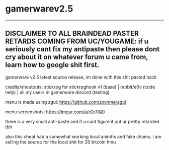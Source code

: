 # gamerwarev2.5

------------------------------------------------------------------------------
DISCLAIMER TO ALL BRAINDEAD PASTER RETARDS COMING FROM UC/YOUGAME: if u seriously cant fix my antipaste then please dont cry about it on whatever forum u came from, learn how to google shit first.
------------------------------------------------------------------------------

gamerware v2.5 latest source release,
im done with this shit pasted hack 

credits/shoutouts: 
stickrpg for stickrpghook v1 (base) |
rabbit/e0v (code help) |
all my users in gamerware discord (testing)

menu is made using zgui: https://github.com/zxvnme/zgui

menu screenshots: https://imgur.com/a/rDr7iQ0

there is a very small anti-paste and if u cant figure it out ur pretty retarded tbh

also this cheat had a somewhat working local animfix and fake chams. i am selling the source for the local shit for 20 bitcoin hmu
